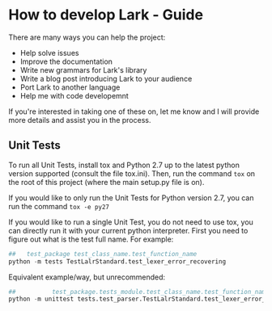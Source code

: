 # How to develop Lark - Guide

There are many ways you can help the project:

* Help solve issues
* Improve the documentation
* Write new grammars for Lark's library
* Write a blog post introducing Lark to your audience
* Port Lark to another language
* Help me with code developemnt

If you're interested in taking one of these on, let me know and I will provide more details and assist you in the process.


## Unit Tests

To run all Unit Tests,
install tox and Python 2.7 up to the latest python version supported (consult the file tox.ini).
Then,
run the command `tox` on the root of this project (where the main setup.py file is on).

If you would like to only run the Unit Tests for Python version 2.7,
you can run the command `tox -e py27`

If you would like to run a single Unit Test,
you do not need to use tox,
you can directly run it with your current python interpreter.
First you need to figure out what is the test full name.
For example:
```python
##   test_package test_class_name.test_function_name
python -m tests TestLalrStandard.test_lexer_error_recovering
```

Equivalent example/way, but unrecommended:
```python
##          test_package.tests_module.test_class_name.test_function_name
python -m unittest tests.test_parser.TestLalrStandard.test_lexer_error_recovering
```
